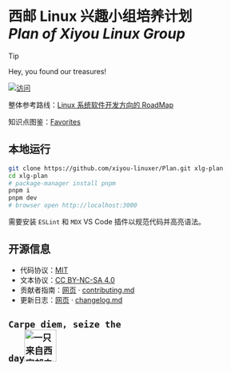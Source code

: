 # 西邮 Linux 兴趣小组培养计划<br>*Plan of Xiyou Linux Group*

> [!TIP]
>
> Hey, you found our treasures!
>
> [![访问](https://img.shields.io/badge/%E8%AE%BF%E9%97%AE-plan.xiyoulinux.com-green?style=for-the-badge)](https://plan.xiyoulinux.com)

整体参考路线：[Linux 系统软件开发方向的 RoadMap](https://github.com/xiyou-linuxer/Plan/issues/1)

知识点图鉴：[Favorites](https://github.com/xiyou-linuxer/Favorites)

## 本地运行

```sh
git clone https://github.com/xiyou-linuxer/Plan.git xlg-plan
cd xlg-plan
# package-manager install pnpm
pnpm i
pnpm dev
# browser open http://localhost:3000
```

需要安装 `ESLint` 和 `MDX` VS Code 插件以规范代码并高亮语法。

## 开源信息

- 代码协议：[MIT](https://github.com/xiyou-linuxer/Plan/blob/main/LICENSE)
- 文本协议：[CC BY-NC-SA 4.0](https://creativecommons.org/licenses/by-nc-sa/4.0/deed.zh-hans)
- 贡献者指南：[网页](https://plan.xiyoulinux.com/manual/contributing/) · [contributing.md](./content/manual/contributing)
- 更新日志：[网页](https://plan.xiyoulinux.com/manual/changelog/) · [changelog.md](./content/manual/changelog)

## <code>Carpe diem, seize the day<img src="https://avatars.githubusercontent.com/xiyou-linuxer" alt="一只来自西安邮电大学的小企鹅" width="64"></code>
